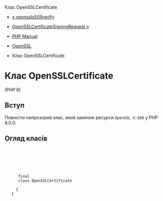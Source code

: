 Клас OpenSSLCertificate

-   [« opensslx509verify](function.openssl-x509-verify.html)
    
-   [OpenSSLCertificateSigningRequest »](class.opensslcertificatesigningrequest.html)
    
-   [PHP Manual](index.html)
    
-   [OpenSSL](book.openssl.html)
    
-   Клас OpenSSLCertificate
    

# Клас OpenSSLCertificate

(PHP 8)

## Вступ

Повністю непрозорий клас, який замінює ресурси `OpenSSL X.509` у PHP 8.0.0.

## Огляд класів

```synopsis

     
    

    
     
      final
      class OpenSSLCertificate
     
     {
   }
```